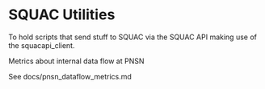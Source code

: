 # SQUAC Utilities
To hold scripts that send stuff to SQUAC via the SQUAC API making use of the squacapi_client.

Metrics about internal data flow at PNSN

See docs/pnsn_dataflow_metrics.md
